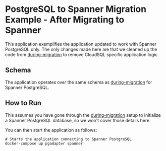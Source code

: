 # PostgreSQL to Spanner Migration Example - After Migrating to Spanner

This application exemplifies the application updated to work with Spanner PostgreSQL only. The only changes made here are that we cleaned up the code from [during-migration](../during-migration) to remove CloudSQL specific application logic.

## Schema

The application operates over the same schema as [during-migration](../during-migration) for Spanner PostgreSQL.

## How to Run

This assumes you have gone through the [during-migration](../during-migration) setup to initialize a Spanner PostgreSQL database, so we won't cover those details here.

You can then start the application as follows:

```shell
# Starts the application connecting to Spanner PostgreSQL
docker-compose up pgadapter spanner
```
